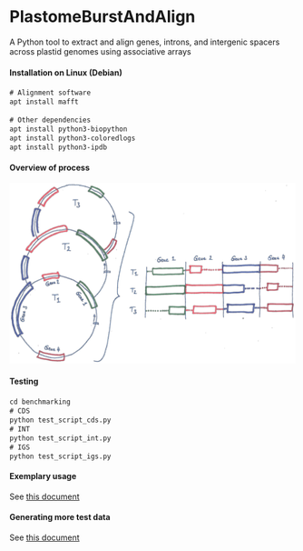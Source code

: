 # PlastomeBurstAndAlign
A Python tool to extract and align genes, introns, and intergenic spacers across plastid genomes using associative arrays

#### Installation on Linux (Debian)
```
# Alignment software
apt install mafft

# Other dependencies
apt install python3-biopython
apt install python3-coloredlogs
apt install python3-ipdb
```

#### Overview of process
![](docs/PlastomeBurstAndAlign_ProcessOverview.png)

#### Testing
```
cd benchmarking
# CDS
python test_script_cds.py
# INT
python test_script_int.py
# IGS
python test_script_igs.py
```

#### Exemplary usage
See [this document](docs/exemplary_usage.md)


#### Generating more test data
See [this document](docs/generating_test_data.md)

